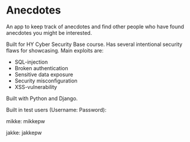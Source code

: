 # Anecdotes

An app to keep track of anecdotes and find other people who have found anecdotes you might be interested.

Built for HY Cyber Security Base course. Has several intentional security flaws for showcasing. Main exploits are:
- SQL-injection
- Broken authentication
- Sensitive data exposure
- Security misconfiguration
- XSS-vulnerability

Built with Python and Django.

Built in test users (Username: Password):

mikke: mikkepw

jakke: jakkepw
